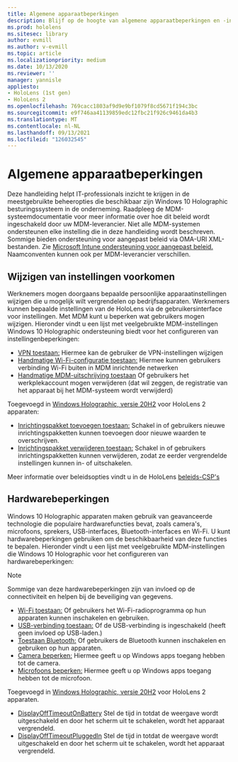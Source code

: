 ```yaml
---
title: Algemene apparaatbeperkingen
description: Blijf op de hoogte van algemene apparaatbeperkingen en -instellingen voor het HoloLens mixed reality apparaat.
ms.prod: hololens
ms.sitesec: library
author: evmill
ms.author: v-evmill
ms.topic: article
ms.localizationpriority: medium
ms.date: 10/13/2020
ms.reviewer: ''
manager: yannisle
appliesto:
- HoloLens (1st gen)
- HoloLens 2
ms.openlocfilehash: 769cacc1803af9d9e9bf1079f8cd5671f194c3bc
ms.sourcegitcommit: e9f746aa41139859edc12fbc21f926c9461da4b3
ms.translationtype: MT
ms.contentlocale: nl-NL
ms.lasthandoff: 09/13/2021
ms.locfileid: "126032545"
---
```

# <a name="common-device-restrictions"></a>Algemene apparaatbeperkingen 

Deze handleiding helpt IT-professionals inzicht te krijgen in de meestgebruikte beheeropties die beschikbaar zijn Windows 10 Holographic besturingssysteem in de onderneming. Raadpleeg de MDM-systeemdocumentatie voor meer informatie over hoe dit beleid wordt ingeschakeld door uw MDM-leverancier. Niet alle MDM-systemen ondersteunen elke instelling die in deze handleiding wordt beschreven. Sommige bieden ondersteuning voor aangepast beleid via OMA-URI XML-bestanden. Zie [Microsoft Intune ondersteuning voor aangepast beleid.](/mem/intune/configuration/custom-settings-windows-10) Naamconventen kunnen ook per MDM-leverancier verschillen.

## <a name="prevent-changing-of-settings"></a>Wijzigen van instellingen voorkomen
Werknemers mogen doorgaans bepaalde persoonlijke apparaatinstellingen wijzigen die u mogelijk wilt vergrendelen op bedrijfsapparaten. Werknemers kunnen bepaalde instellingen van de HoloLens via de gebruikersinterface voor instellingen. Met MDM kunt u beperken wat gebruikers mogen wijzigen. Hieronder vindt u een lijst met veelgebruikte MDM-instellingen Windows 10 Holographic ondersteuning biedt voor het configureren van instellingenbeperkingen:
-   [VPN toestaan:](/windows/client-management/mdm/policy-csp-settings#settings-allowvpn) Hiermee kan de gebruiker de VPN-instellingen wijzigen
-   [Handmatige Wi-Fi-configuratie toestaan:](/windows/client-management/mdm/policy-csp-wifi#wifi-allowmanualwificonfiguration) Hiermee kunnen gebruikers verbinding Wi-Fi buiten in MDM inrichtende netwerken
-   [Handmatige MDM-uitschrijving toestaan](/windows/client-management/mdm/policy-csp-experience#experience-allowmanualmdmunenrollment) Of gebruikers het werkplekaccount mogen verwijderen (dat wil zeggen, de registratie van het apparaat bij het MDM-systeem wordt verwijderd)

Toegevoegd in [Windows Holographic, versie 20H2](hololens-release-notes.md#windows-holographic-version-20h2) voor HoloLens 2 apparaten:
- [Inrichtingspakket toevoegen toestaan:](/windows/client-management/mdm/policy-csp-security#security-allowaddprovisioningpackage) Schakel in of gebruikers nieuwe inrichtingspakketten kunnen toevoegen door nieuwe waarden te overschrijven.
- [Inrichtingspakket verwijderen toestaan:](/windows/client-management/mdm/policy-csp-security#security-allowremoveprovisioningpackage) Schakel in of gebruikers inrichtingspakketten kunnen verwijderen, zodat ze eerder vergrendelde instellingen kunnen in- of uitschakelen.

Meer informatie over beleidsopties vindt u in de HoloLens [beleids-CSP's](/windows/client-management/mdm/policy-csps-supported-by-hololens2)

## <a name="hardware-restrictions"></a>Hardwarebeperkingen
Windows 10 Holographic apparaten maken gebruik van geavanceerde technologie die populaire hardwarefuncties bevat, zoals camera's, microfoons, sprekers, USB-interfaces, Bluetooth-interfaces en Wi-Fi. U kunt hardwarebeperkingen gebruiken om de beschikbaarheid van deze functies te bepalen.
Hieronder vindt u een lijst met veelgebruikte MDM-instellingen die Windows 10 Holographic voor het configureren van hardwarebeperkingen:

> [!NOTE]
> Sommige van deze hardwarebeperkingen zijn van invloed op de connectiviteit en helpen bij de beveiliging van gegevens.

-   [Wi-Fi toestaan:](/windows/client-management/mdm/policy-csp-wifi#wifi-allowwifi) Of gebruikers het Wi-Fi-radioprogramma op hun apparaten kunnen inschakelen en gebruiken.
-   [USB-verbinding toestaan:](/windows/client-management/mdm/policy-csp-connectivity#connectivity-allowusbconnection) Of de USB-verbinding is ingeschakeld (heeft geen invloed op USB-laden.)
-   [Toestaan Bluetooth:](/windows/client-management/mdm/policy-csp-connectivity#connectivity-allowbluetooth) Of gebruikers de Bluetooth kunnen inschakelen en gebruiken op hun apparaten.
-   [Camera beperken:](/windows/client-management/mdm/policy-csp-privacy#privacy-letappsaccesscamera) Hiermee geeft u op Windows apps toegang hebben tot de camera.
-   [Microfoons beperken:](/windows/client-management/mdm/policy-csp-privacy#privacy-letappsaccessmicrophone) Hiermee geeft u op Windows apps toegang hebben tot de microfoon.

Toegevoegd in [Windows Holographic, versie 20H2](hololens-release-notes.md#windows-holographic-version-20h2) voor HoloLens 2 apparaten. 
- [DisplayOffTimeoutOnBattery](/windows/client-management/mdm/policy-csp-power#power-displayofftimeoutonbattery) Stel de tijd in totdat de weergave wordt uitgeschakeld en door het scherm uit te schakelen, wordt het apparaat vergrendeld. 
- [DisplayOffTimeoutPluggedIn](/windows/client-management/mdm/policy-csp-power#power-displayofftimeoutpluggedin) Stel de tijd in totdat de weergave wordt uitgeschakeld en door het scherm uit te schakelen, wordt het apparaat vergrendeld. 
